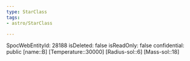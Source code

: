 ```yaml
---
type: StarClass
tags:
- astro/StarClass

---
```

SpocWebEntityId: 28188
isDeleted: false
isReadOnly: false
confidential: public
[name::B]
[Temperature::30000]
[Radius-sol::6]
[Mass-sol::18]


